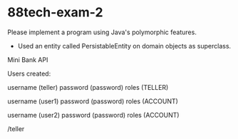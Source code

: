 # 88tech-exam-2

Please implement a program using Java's polymorphic features.
- Used an entity called PersistableEntity on domain objects as superclass.

Mini Bank API

Users created:

username (teller) password (password) roles (TELLER)

username (user1) password (password) roles (ACCOUNT)

username (user2) password (password) roles (ACCOUNT)



/teller
